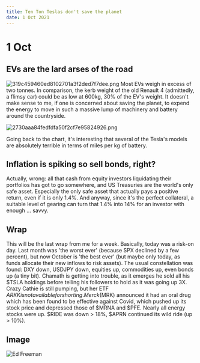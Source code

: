 ```yaml
---
title: Ten Ton Teslas don't save the planet
date: 1 Oct 2021
---
```


# 1 Oct

## EVs are the lard arses of the road

![319c459460ed8102701a3f2ded7f7dee.png]({attach}319c459460ed8102701a3f2ded7f7dee.png)
Most EVs weigh in excess of two tonnes. 
In comparison, the kerb weight of the old Renault 4 (admittedly, a flimsy car) could be as low at 600kg, 30% of the EV's weight. It doesn't make sense to me, if one is concerned about saving the planet, to  expend the energy to move in such a massive lump of machinery and battery around the countryside. 

![2730aaa84fedfdfa50f2cf7e95824926.png]({attach}2730aaa84fedfdfa50f2cf7e95824926.png)

Going back to the chart, it's interesting that several of the Tesla's models are absolutely terrible in terms of miles per kg of battery.

## Inflation is spiking so sell bonds, right?

Actually, wrong: all that cash from equity investors liquidating their portfolios has got to go somewhere, and US Treasuries are the world's only safe asset. Especially the only safe asset that actually pays  a positive return, even if it is only 1.4%. And anyway, since it's the perfect collateral, a suitable level of gearing can turn that 1.4% into 14% for an investor with enough … savvy.

## Wrap

This will be the last wrap from me for a week. 
Basically, today was a risk-on day. 
Last month was 'the worst ever' (because SPX declined by a few percent), but now October is 'the best ever' (but maybe only today, as funds allocate their new inflows to risk assets). 
The usual constellation was found: DXY down, USDJPY down, equities up, commodities up, even bonds up (a tiny bit).
Chamath is getting into trouble, as it emerges he sold all his $TSLA holdings before telling his followers to hold as it was going up 3X. 
Crazy Cathie is still pumping, but her ETF $ARKK is not available for shorting.
Merck ($MRK) announced it had an oral drug which has been found to be effective against Covid, which pushed up its stock price and depressed those of $MRNA and $PFE.
Nearly all energy stocks were up. 
$RIDE was down > 18%, $APRN continued its wild ride (up > 10%).


## Image

![Ed Freeman](https://pbs.twimg.com/media/FAnFN4sXoAU6ika?format=jpg&name=900x900)
